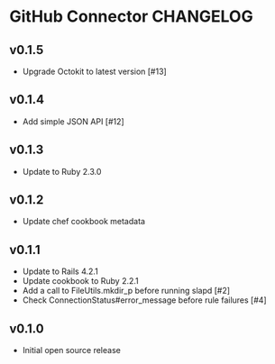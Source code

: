 GitHub Connector CHANGELOG
==========================

v0.1.5
------
- Upgrade Octokit to latest version [#13]

v0.1.4
------
- Add simple JSON API [#12]

v0.1.3
------
- Update to Ruby 2.3.0

v0.1.2
------
- Update chef cookbook metadata

v0.1.1
------
- Update to Rails 4.2.1
- Update cookbook to Ruby 2.2.1
- Add a call to FileUtils.mkdir_p before running slapd [#2]
- Check ConnectionStatus#error_message before rule failures [#4]

v0.1.0
------
- Initial open source release
